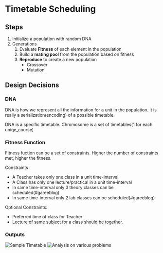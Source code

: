 # Timetable Scheduling

## Steps

1. Initialize a population with random DNA
1. Generations
    1. Evaluate **Fitness** of each element in the population
    1. Build a **mating pool** from the population based on fitness
    1. **Reproduce** to create a new population
        + Crossover
        + Mutation

## Design Decisions

### DNA

DNA is how we represent all the information for a unit in the
population. It is really a serialization(encoding) of a possible timetable.

DNA is a specific timetable.
Chromosome is a set of timetables(1 for each uniqe_course)


### Fitness Function

Fitness fuction can be a set of constraints. Higher the number of 
constraints met, higher the fitness.

Constraints : 

- A Teacher takes only one class in a unit time-interval
- A Class has only one lecture/practical in a unit time-interval
- In same time-interval only 3 theory classes can be scheduled(#gareeblog)
- In same time-interval only 2 lab classes can be scheduled(#gareeblog)

Optional Constraints:
- Preferred time of class for Teacher
- Lecture of same subject for a class should be together.

### Outputs

![Sample Timetable](https://samyakducs.github.io/class/s1/mcs102/timetable/img/sc-timetable.png)
![Analysis on various problems](https://samyakducs.github.io/class/s1/mcs102/timetable/img/sc-verbose.png)

